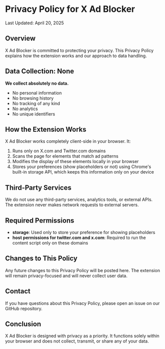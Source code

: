 # Privacy Policy for X Ad Blocker

Last Updated: April 20, 2025

## Overview

X Ad Blocker is committed to protecting your privacy. This Privacy Policy explains how the extension works and our approach to data handling.

## Data Collection: None

**We collect absolutely no data.**

- No personal information
- No browsing history
- No tracking of any kind
- No analytics
- No unique identifiers

## How the Extension Works

X Ad Blocker works completely client-side in your browser. It:

1. Runs only on X.com and Twitter.com domains
2. Scans the page for elements that match ad patterns
3. Modifies the display of these elements locally in your browser
4. Stores your preferences (show placeholders or not) using Chrome's built-in storage API, which keeps this information only on your device

## Third-Party Services

We do not use any third-party services, analytics tools, or external APIs. The extension never makes network requests to external servers.

## Required Permissions

- **storage**: Used only to store your preference for showing placeholders
- **host permissions for twitter.com and x.com**: Required to run the content script only on these domains

## Changes to This Policy

Any future changes to this Privacy Policy will be posted here. The extension will remain privacy-focused and will never collect user data.

## Contact

If you have questions about this Privacy Policy, please open an issue on our GitHub repository.

## Conclusion

X Ad Blocker is designed with privacy as a priority. It functions solely within your browser and does not collect, transmit, or share any of your data. 